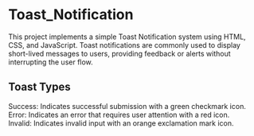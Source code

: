 # Toast_Notification
This project implements a simple Toast Notification system using HTML, CSS, and JavaScript. Toast notifications are commonly used to display short-lived messages to users, providing feedback or alerts without interrupting the user flow.
<br>
<h2><b>Toast Types</b></h2>
Success: Indicates successful submission with a green checkmark icon.<br>
Error: Indicates an error that requires user attention with a red icon.<br>
Invalid: Indicates invalid input with an orange exclamation mark icon.
